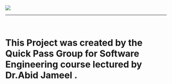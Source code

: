 <img src="http://i.imgur.com/eIxXOEL.jpg"/>

<br/>
<hr/>
<br/>

# This Project was created by the Quick Pass Group for Software Engineering course lectured by Dr.Abid Jameel .
